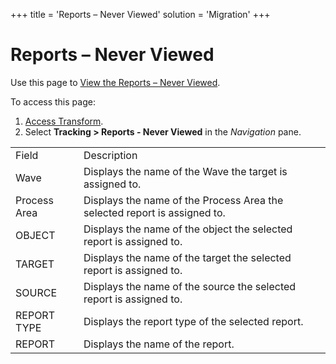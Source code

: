 +++
title = 'Reports – Never Viewed'
solution = 'Migration'
+++

# Reports – Never Viewed

<div class="use">

Use this page to [View the Reports – Never
Viewed](../Use_Cases/View_the_Reports_Never_Viewed.htm).

</div>

To access this page:

1.  [Access Transform](../Config/Access_Transform.htm).
2.  Select <span style="font-weight: bold;">Tracking \> Reports - Never
    Viewed</span> in the
    <span style="font-style: italic;">Navigation</span>
pane.

|              |                                                                           |
| ------------ | ------------------------------------------------------------------------- |
| Field        | Description                                                               |
| Wave         | Displays the name of the Wave the target is assigned to.                  |
| Process Area | Displays the name of the Process Area the selected report is assigned to. |
| OBJECT       | Displays the name of the object the selected report is assigned to.       |
| TARGET       | Displays the name of the target the selected report is assigned to.       |
| SOURCE       | Displays the name of the source the selected report is assigned to.       |
| REPORT TYPE  | Displays the report type of the selected report.                          |
| REPORT       | Displays the name of the report.                                          |
